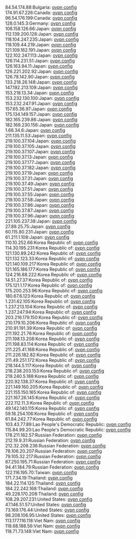 84.54.174.88:Bulgaria: [ovpn config](vpn/84_54_174_88.ovpn)  
174.91.67.226:Canada: [ovpn config](vpn/174_91_67_226.ovpn)  
96.54.176.199:Canada: [ovpn config](vpn/96_54_176_199.ovpn)  
128.0.145.3:Germany: [ovpn config](vpn/128_0_145_3.ovpn)  
106.158.126.66:Japan: [ovpn config](vpn/106_158_126_66.ovpn)  
112.139.200.128:Japan: [ovpn config](vpn/112_139_200_128.ovpn)  
118.104.247.235:Japan: [ovpn config](vpn/118_104_247_235.ovpn)  
118.109.44.219:Japan: [ovpn config](vpn/118_109_44_219.ovpn)  
121.109.162.191:Japan: [ovpn config](vpn/121_109_162_191.ovpn)  
122.102.247.113:Japan: [ovpn config](vpn/122_102_247_113.ovpn)  
126.114.231.51:Japan: [ovpn config](vpn/126_114_231_51.ovpn)  
126.163.94.11:Japan: [ovpn config](vpn/126_163_94_11.ovpn)  
126.221.202.92:Japan: [ovpn config](vpn/126_221_202_92.ovpn)  
126.78.142.90:Japan: [ovpn config](vpn/126_78_142_90.ovpn)  
133.218.26.148:Japan: [ovpn config](vpn/133_218_26_148.ovpn)  
147.192.213.109:Japan: [ovpn config](vpn/147_192_213_109.ovpn)  
153.218.13.34:Japan: [ovpn config](vpn/153_218_13_34.ovpn)  
153.232.130.100:Japan: [ovpn config](vpn/153_232_130_100.ovpn)  
153.232.247.91:Japan: [ovpn config](vpn/153_232_247_91.ovpn)  
157.65.36.97:Japan: [ovpn config](vpn/157_65_36_97.ovpn)  
175.134.149.157:Japan: [ovpn config](vpn/175_134_149_157.ovpn)  
182.165.239.86:Japan: [ovpn config](vpn/182_165_239_86.ovpn)  
182.169.230.156:Japan: [ovpn config](vpn/182_169_230_156.ovpn)  
1.66.34.6:Japan: [ovpn config](vpn/1_66_34_6.ovpn)  
211.135.11.53:Japan: [ovpn config](vpn/211_135_11_53.ovpn)  
219.100.37.104:Japan: [ovpn config](vpn/219_100_37_104.ovpn)  
219.100.37.105:Japan: [ovpn config](vpn/219_100_37_105.ovpn)  
219.100.37.107:Japan: [ovpn config](vpn/219_100_37_107.ovpn)  
219.100.37.13:Japan: [ovpn config](vpn/219_100_37_13.ovpn)  
219.100.37.177:Japan: [ovpn config](vpn/219_100_37_177.ovpn)  
219.100.37.182:Japan: [ovpn config](vpn/219_100_37_182.ovpn)  
219.100.37.19:Japan: [ovpn config](vpn/219_100_37_19.ovpn)  
219.100.37.31:Japan: [ovpn config](vpn/219_100_37_31.ovpn)  
219.100.37.49:Japan: [ovpn config](vpn/219_100_37_49.ovpn)  
219.100.37.51:Japan: [ovpn config](vpn/219_100_37_51.ovpn)  
219.100.37.55:Japan: [ovpn config](vpn/219_100_37_55.ovpn)  
219.100.37.58:Japan: [ovpn config](vpn/219_100_37_58.ovpn)  
219.100.37.86:Japan: [ovpn config](vpn/219_100_37_86.ovpn)  
219.100.37.87:Japan: [ovpn config](vpn/219_100_37_87.ovpn)  
219.100.37.96:Japan: [ovpn config](vpn/219_100_37_96.ovpn)  
221.105.237.38:Japan: [ovpn config](vpn/221_105_237_38.ovpn)  
27.89.25.75:Japan: [ovpn config](vpn/27_89_25_75.ovpn)  
60.115.80.231:Japan: [ovpn config](vpn/60_115_80_231.ovpn)  
61.211.1.108:Japan: [ovpn config](vpn/61_211_1_108.ovpn)  
110.10.252.66:Korea Republic of: [ovpn config](vpn/110_10_252_66.ovpn)  
114.30.195.231:Korea Republic of: [ovpn config](vpn/114_30_195_231.ovpn)  
121.130.89.242:Korea Republic of: [ovpn config](vpn/121_130_89_242.ovpn)  
121.132.123.33:Korea Republic of: [ovpn config](vpn/121_132_123_33.ovpn)  
121.140.109.217:Korea Republic of: [ovpn config](vpn/121_140_109_217.ovpn)  
121.165.186.177:Korea Republic of: [ovpn config](vpn/121_165_186_177.ovpn)  
124.216.88.222:Korea Republic of: [ovpn config](vpn/124_216_88_222.ovpn)  
14.51.27.37:Korea Republic of: [ovpn config](vpn/14_51_27_37.ovpn)  
175.121.1.17:Korea Republic of: [ovpn config](vpn/175_121_1_17.ovpn)  
175.200.253.96:Korea Republic of: [ovpn config](vpn/175_200_253_96.ovpn)  
180.67.6.123:Korea Republic of: [ovpn config](vpn/180_67_6_123.ovpn)  
1.231.62.105:Korea Republic of: [ovpn config](vpn/1_231_62_105.ovpn)  
1.237.213.104:Korea Republic of: [ovpn config](vpn/1_237_213_104.ovpn)  
1.237.247.94:Korea Republic of: [ovpn config](vpn/1_237_247_94.ovpn)  
203.216.179.150:Korea Republic of: [ovpn config](vpn/203_216_179_150.ovpn)  
210.179.10.206:Korea Republic of: [ovpn config](vpn/210_179_10_206.ovpn)  
210.91.191.39:Korea Republic of: [ovpn config](vpn/210_91_191_39.ovpn)  
211.192.21.76:Korea Republic of: [ovpn config](vpn/211_192_21_76.ovpn)  
211.198.13.208:Korea Republic of: [ovpn config](vpn/211_198_13_208.ovpn)  
211.198.83.114:Korea Republic of: [ovpn config](vpn/211_198_83_114.ovpn)  
211.225.41.168:Korea Republic of: [ovpn config](vpn/211_225_41_168.ovpn)  
211.226.182.82:Korea Republic of: [ovpn config](vpn/211_226_182_82.ovpn)  
211.49.251.172:Korea Republic of: [ovpn config](vpn/211_49_251_172.ovpn)  
218.144.5.117:Korea Republic of: [ovpn config](vpn/218_144_5_117.ovpn)  
218.238.203.153:Korea Republic of: [ovpn config](vpn/218_238_203_153.ovpn)  
219.240.5.188:Korea Republic of: [ovpn config](vpn/219_240_5_188.ovpn)  
220.92.138.37:Korea Republic of: [ovpn config](vpn/220_92_138_37.ovpn)  
221.149.160.205:Korea Republic of: [ovpn config](vpn/221_149_160_205.ovpn)  
221.155.150.165:Korea Republic of: [ovpn config](vpn/221_155_150_165.ovpn)  
221.167.26.145:Korea Republic of: [ovpn config](vpn/221_167_26_145.ovpn)  
222.112.11.3:Korea Republic of: [ovpn config](vpn/222_112_11_3.ovpn)  
49.142.140.115:Korea Republic of: [ovpn config](vpn/49_142_140_115.ovpn)  
59.18.254.106:Korea Republic of: [ovpn config](vpn/59_18_254_106.ovpn)  
61.84.242.77:Korea Republic of: [ovpn config](vpn/61_84_242_77.ovpn)  
103.43.77.89:Lao People's Democratic Republic: [ovpn config](vpn/103_43_77_89.ovpn)  
115.84.99.20:Lao People's Democratic Republic: [ovpn config](vpn/115_84_99_20.ovpn)  
178.211.182.57:Russian Federation: [ovpn config](vpn/178_211_182_57.ovpn)  
212.19.9.31:Russian Federation: [ovpn config](vpn/212_19_9_31.ovpn)  
212.32.208.236:Russian Federation: [ovpn config](vpn/212_32_208_236.ovpn)  
78.106.20.207:Russian Federation: [ovpn config](vpn/78_106_20_207.ovpn)  
79.105.32.217:Russian Federation: [ovpn config](vpn/79_105_32_217.ovpn)  
87.250.195.71:Russian Federation: [ovpn config](vpn/87_250_195_71.ovpn)  
94.41.184.79:Russian Federation: [ovpn config](vpn/94_41_184_79.ovpn)  
122.116.195.70:Taiwan: [ovpn config](vpn/122_116_195_70.ovpn)  
171.7.34.19:Thailand: [ovpn config](vpn/171_7_34_19.ovpn)  
184.22.114.125:Thailand: [ovpn config](vpn/184_22_114_125.ovpn)  
184.22.242.168:Thailand: [ovpn config](vpn/184_22_242_168.ovpn)  
49.228.170.208:Thailand: [ovpn config](vpn/49_228_170_208.ovpn)  
108.29.207.231:United States: [ovpn config](vpn/108_29_207_231.ovpn)  
47.146.51.57:United States: [ovpn config](vpn/47_146_51_57.ovpn)  
73.169.176.44:United States: [ovpn config](vpn/73_169_176_44.ovpn)  
98.208.106.95:United States: [ovpn config](vpn/98_208_106_95.ovpn)  
113.177.116.118:Viet Nam: [ovpn config](vpn/113_177_116_118.ovpn)  
118.68.188.56:Viet Nam: [ovpn config](vpn/118_68_188_56.ovpn)  
118.71.73.148:Viet Nam: [ovpn config](vpn/118_71_73_148.ovpn)  
